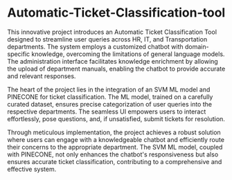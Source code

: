 # Automatic-Ticket-Classification-tool
This innovative project introduces an Automatic Ticket Classification Tool designed to streamline user queries across HR, IT, and Transportation departments. The system employs a customized chatbot with domain-specific knowledge, overcoming the limitations of general language models. The administration interface facilitates knowledge enrichment by allowing the upload of department manuals, enabling the chatbot to provide accurate and relevant responses.

The heart of the project lies in the integration of an SVM ML model and PINECONE for ticket classification. The ML model, trained on a carefully curated dataset, ensures precise categorization of user queries into the respective departments. The seamless UI empowers users to interact effortlessly, pose questions, and, if unsatisfied, submit tickets for resolution.

Through meticulous implementation, the project achieves a robust solution where users can engage with a knowledgeable chatbot and efficiently route their concerns to the appropriate department. The SVM ML model, coupled with PINECONE, not only enhances the chatbot's responsiveness but also ensures accurate ticket classification, contributing to a comprehensive and effective system.
